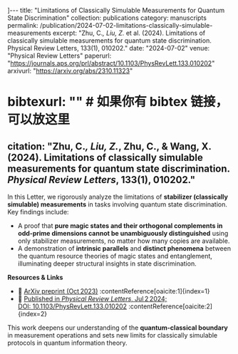 ]---
title: "Limitations of Classically Simulable Measurements for Quantum State Discrimination"
collection: publications
category: manuscripts
permalink: /publication/2024-07-02-limitations-classically-simulable-measurements
excerpt: "Zhu, C.*, Liu, Z.* et al. (2024). Limitations of classically simulable measurements for quantum state discrimination. Physical Review Letters, 133(1), 010202."
date: "2024-07-02"
venue: "Physical Review Letters"
paperurl: "https://journals.aps.org/prl/abstract/10.1103/PhysRevLett.133.010202"
arxivurl: "https://arxiv.org/abs/2310.11323"
# bibtexurl: ""  # 如果你有 bibtex 链接，可以放这里
citation: "Zhu, C.*, Liu, Z.*, Zhu, C., & Wang, X. (2024). Limitations of classically simulable measurements for quantum state discrimination. *Physical Review Letters*, 133(1), 010202."
---

In this Letter, we rigorously analyze the limitations of **stabilizer (classically simulable) measurements** in tasks involving quantum state discrimination.  
Key findings include:

- A proof that **pure magic states and their orthogonal complements in odd‑prime dimensions cannot be unambiguously distinguished** using only stabilizer measurements, no matter how many copies are available.
- A demonstration of **intrinsic parallels** and **distinct phenomena** between the quantum resource theories of magic states and entanglement, illuminating deeper structural insights in state discrimination.

**Resources & Links**  
- 📄 [ArXiv preprint (Oct 2023)](https://arxiv.org/abs/2310.11323) :contentReference[oaicite:1]{index=1}  
- 📰 [Published in *Physical Review Letters*, Jul 2 2024; DOI: 10.1103/PhysRevLett.133.010202](https://journals.aps.org/prl/abstract/10.1103/PhysRevLett.133.010202) :contentReference[oaicite:2]{index=2}

This work deepens our understanding of the **quantum-classical boundary** in measurement operations and sets new limits for classically simulable protocols in quantum information theory.
